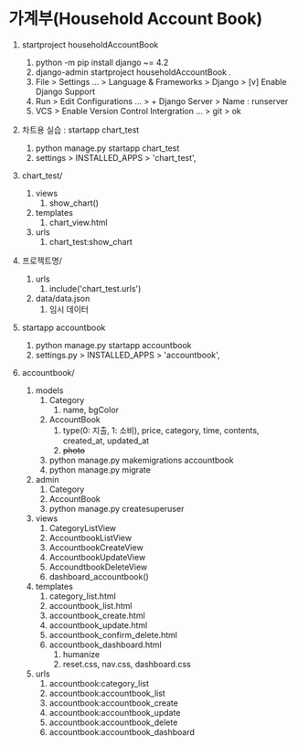 # 가계부(Household Account Book)
1. startproject householdAccountBook
   1. python -m pip install django ~= 4.2
   2. django-admin startproject householdAccountBook .
   3. File > Settings ... > Language & Frameworks > Django > [v] Enable Django Support
   4. Run > Edit Configurations ... > + Django Server > Name : runserver
   5. VCS > Enable Version Control Intergration ... > git > ok
   
2. 차트용 실습 : startapp chart_test
   1. python manage.py startapp chart_test
   2. settings > INSTALLED_APPS > 'chart_test', 
   
3. chart_test/
   1. views
      1. show_chart()
   2. templates
      1. chart_view.html
   3. urls
      1. chart_test:show_chart

4. 프로젝트명/
   1. urls
      1. include('chart_test.urls')
   2. data/data.json
      1. 임시 데이터

5. startapp accountbook
   1. python manage.py startapp accountbook
   2. settings.py > INSTALLED_APPS > 'accountbook',

6. accountbook/
   1. models
      1. Category
         1. name, bgColor
      2. AccountBook
         1. type(0: 지출, 1: 소비), price, category, time, contents, created_at, updated_at
         2. ~~photo~~
      3. python manage.py makemigrations accountbook
      4. python manage.py migrate
   2. admin
      1. Category
      2. AccountBook
      3. python manage.py createsuperuser
   3. views
      1. CategoryListView
      2. AccountbookListView
      3. AccountbookCreateView
      4. AccountbookUpdateView
      5. AccoundtbookDeleteView
      6. dashboard_accountbook()
   4. templates
      1. category_list.html
      2. accountbook_list.html
      3. accountbook_create.html
      4. accountbook_update.html
      5. accountbook_confirm_delete.html
      6. accountbook_dashboard.html
         1. humanize
         2. reset.css, nav.css, dashboard.css
   5. urls
      1. accountbook:category_list
      2. accountbook:accountbook_list
      3. accountbook:accountbook_create
      4. accountbook:accountbook_update
      5. accountbook:accountbook_delete
      6. accountbook:accountbook_dashboard